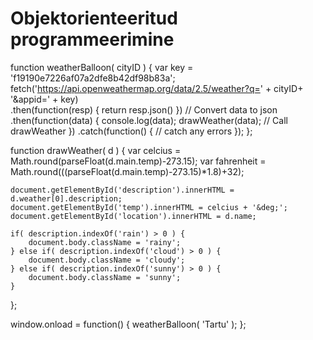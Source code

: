 # Objektorienteeritud programmeerimine

function weatherBalloon( cityID ) {
    var key = 'f19190e7226af07a2dfe8b42df98b83a';
    fetch('https://api.openweathermap.org/data/2.5/weather?q=' + cityID+ '&appid=' + key)  
    .then(function(resp) { return resp.json() }) // Convert data to json
    .then(function(data) {
        console.log(data);
        drawWeather(data); // Call drawWeather
    })
    .catch(function() {
      // catch any errors
    });
};
  
function drawWeather( d ) {
	var celcius = Math.round(parseFloat(d.main.temp)-273.15);
	var fahrenheit = Math.round(((parseFloat(d.main.temp)-273.15)*1.8)+32); 
	
	document.getElementById('description').innerHTML = d.weather[0].description;
	document.getElementById('temp').innerHTML = celcius + '&deg;';
    document.getElementById('location').innerHTML = d.name;
    
    if( description.indexOf('rain') > 0 ) {
        document.body.className = 'rainy';
    } else if( description.indexOf('cloud') > 0 ) {
        document.body.className = 'cloudy';
    } else if( description.indexOf('sunny') > 0 ) {
        document.body.className = 'sunny';
    }
};

window.onload = function() {
    weatherBalloon( 'Tartu' );
};
